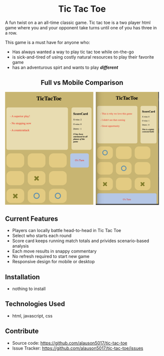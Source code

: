 <h1 align="center">Tic Tac Toe</h1>
A fun twist on a an all-time classic game.  
Tic tac toe is a two player html game where you and your opponent take turns until one of you has three in a row.  

This game is a must have for anyone who:
* Has always wanted a way to play tic tac toe while on-the-go
* is sick-and-tired of using costly natural resources to play their favorite game
* has an adventurous spirt and wants to play **_different_**

<h2 align="center">Full vs Mobile Comparison</h2>

![full vs mobile compared](images/ScreenShotMobileFull.png)

## Current Features
- Players can locally battle head-to-head in Tic Tac Toe
- Select who starts each round
- Score card keeps running match totals and privides scenario-based analysis
- Each move results in snappy commentary
- No refresh required to start new game
- Responsive design for mobile or desktop

## Installation
- nothing to install

## Technologies Used
- html, javascript, css

## Contribute
- Source code: https://github.com/alauson5017/tic-tac-toe
- Issue Tracker: https://github.com/alauson5017/tic-tac-toe/issues